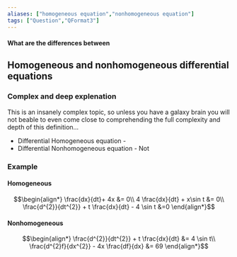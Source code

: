 ```yaml
---
aliases: ["homogeneous equation","nonhomogeneous equation"]
tags: ["Question","QFormat3"]
---
```


#### What are the differences between
## Homogeneous and nonhomogeneous differential equations
### Complex and deep explenation
This is an insanely complex topic, so unless you have a galaxy brain you will not beable to even come close to comprehending the full complexity and depth of this definition...

- Differential Homogeneous  equation - 
- Differential Nonhomogeneous equation - Not


### Example
#### Homogeneous
$$\begin{align*}
    \frac{dx}{dt}+ 4x &= 0\\
4 \frac{dx}{dt} + x\sin t &= 0\\
\frac{d^{2}}{dt^{2}} + t \frac{dx}{dt} - 4 \sin t &=0 
\end{align*}$$

#### Nonhomogeneous
$$\begin{align*}
   \frac{d^{2}}{dt^{2}} + t \frac{dx}{dt} &= 4 \sin t\\
\frac{d^{2}f}{dx^{2}} - 4x \frac{df}{dx} &= 69 
\end{align*}$$